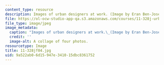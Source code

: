 ```yaml
---
content_type: resource
description: Images of urban designers at work. (Image by Eran Ben-Joseph.)
file: https://ol-ocw-studio-app-qa.s3.amazonaws.com/courses/11-328j-urban-design-skills-observing-interpreting-and-representing-the-city-fall-2004/9a522ab06d15947e341015dbc8361752_11-328jf04.jpg
file_type: image/jpeg
image_metadata:
  caption: "Images of urban designers at work.\_(Image by Eran Ben-Joseph.)"
  credit: ''
  image-alt: A collage of four photos.
resourcetype: Image
title: 11-328jf04.jpg
uid: 9a522ab0-6d15-947e-3410-15dbc8361752
---
```

